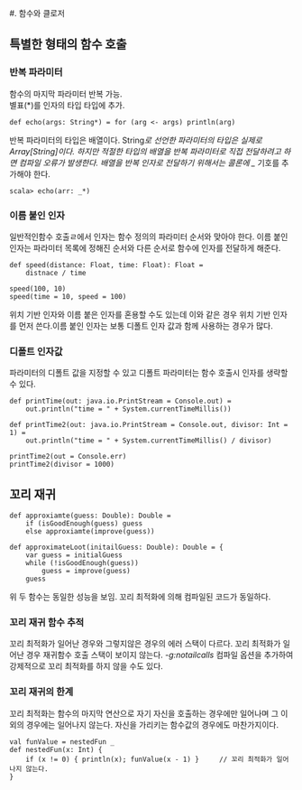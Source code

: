#. 함수와 클로저
## 특별한 형태의 함수 호출
### 반복 파라미터
함수의 마지막 파라미터 반복 가능.  
별표(\*)를 인자의 타입 타입에 추가.  

```
def echo(args: String*) = for (arg <- args) println(arg)
```

반복 파라미터의 타입은 배열이다. String*로 선언한 파라미터의 타입은 실제로 Array[String]이다. 하지만 적절한 타입의 배열을 반복 파라미터로 직접 전달하려고 하면 컴파일 오류가 발생한다.
배열을 반복 인자로 전달하기 위해서는 콜론에 _* 기호를 추가해야 한다.

```
scala> echo(arr: _*)
```

### 이름 붙인 인자
일반적인함수 호출ㄹ에서 인자는 함수 정의의 파라미터 순서와 맞아야 한다. 이름 붙인 인자는 파라미터 목록에 정해진 순서와 다른 순서로 함수에 인자를 전달하게 해준다.

```
def speed(distance: Float, time: Float): Float = 
	distnace / time

speed(100, 10)
speed(time = 10, speed = 100)
```

위치 기반 인자와 이름 붙은 인자를 혼용할 수도 있는데 이와 같은 경우 위치 기반 인자를 먼저 쓴다.이름 붙인 인자는 보통 디폴트 인자 값과 함께 사용하는 경우가 많다.
### 디폴트 인자값
파라미터의 디폴트 값을 지정할 수 있고 디폴트 파라미터는 함수 호출시 인자를 생략할 수 있다. 
```
def printTime(out: java.io.PrintStream = Console.out) = 
	out.println("time = " + System.currentTimeMillis())

def printTime2(out: java.io.PrintStream = Console.out, divisor: Int = 1) = 
	out.println("time = " + System.currentTimeMillis() / divisor)

printTime2(out = Console.err)
printTime2(divisor = 1000)
```

## 꼬리 재귀
```
def approxiamte(guess: Double): Double = 
	if (isGoodEnough(guess) guess
	else approxiamte(improve(guess))

def approximateLoot(initailGuess: Double): Double = {
	var guess = initialGuess
	while (!isGoodEnough(guess))
		guess = improve(guess)
	guess
```

위 두 함수는 동일한 성능을 보임. 꼬리 최적화에 의해 컴파일된 코드가 동일하다.
### 꼬리 재귀 함수 추적
꼬리 최적화가 일어난 경우와 그렇지않은 경우의 에러 스택이 다르다. 꼬리 최적화가 일어난 경우 재귀함수 호출 스택이 보이지 않는다. *-g:notailcalls* 컴파일 옵션을 추가하여 강제적으로 꼬리 최적화를 하지 않을 수도 있다.
### 꼬리 재귀의 한계
꼬리 최적화는 함수의 마지막 연산으로 자기 자신을 호출하는 경우에만 일어나며 그 이외의 경우에는 일어나지 않는다. 자신을 가리키는 함수값의 경우에도 마찬가지이다.
```
val funValue = nestedFun _
def nestedFun(x: Int) {
	if (x != 0) { println(x); funValue(x - 1) }		// 꼬리 최적화가 일어나지 않는다.
}
```

